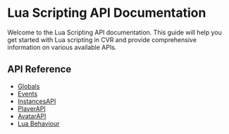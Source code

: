# Lua Scripting API Documentation

Welcome to the Lua Scripting API documentation. This guide will help you get started with Lua scripting in CVR and
provide comprehensive information on various available APIs.

## API Reference

- [Globals](globals.md)
- [Events](events.md)
- [InstancesAPI](instances-api.md)
- [PlayerAPI](player-api.md)
- [AvatarAPI](avatar-api.md)
- [Lua Behaviour](lua-behaviour.md)